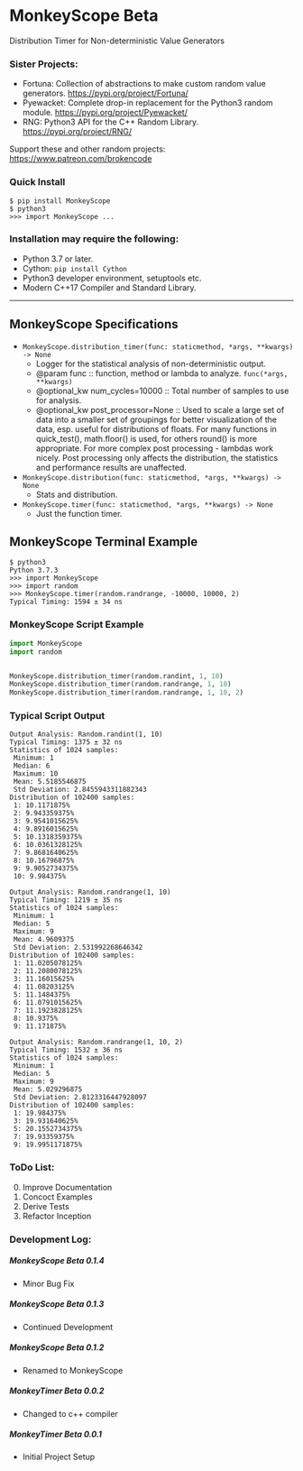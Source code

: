 # MonkeyScope Beta
Distribution Timer for Non-deterministic Value Generators

### Sister Projects:
- Fortuna: Collection of abstractions to make custom random value generators. https://pypi.org/project/Fortuna/
- Pyewacket: Complete drop-in replacement for the Python3 random module. https://pypi.org/project/Pyewacket/
- RNG: Python3 API for the C++ Random Library. https://pypi.org/project/RNG/

Support these and other random projects: https://www.patreon.com/brokencode

### Quick Install
``` 
$ pip install MonkeyScope
$ python3
>>> import MonkeyScope ...
```

### Installation may require the following:
- Python 3.7 or later.
- Cython: `pip install Cython`
- Python3 developer environment, setuptools etc.
- Modern C++17 Compiler and Standard Library.

---

## MonkeyScope Specifications
- `MonkeyScope.distribution_timer(func: staticmethod, *args, **kwargs) -> None`
    - Logger for the statistical analysis of non-deterministic output.
    - @param func :: function, method or lambda to analyze. `func(*args, **kwargs)`
    - @optional_kw num_cycles=10000 :: Total number of samples to use for analysis.
    - @optional_kw post_processor=None :: Used to scale a large set of data into a smaller set of groupings for better visualization of the data, esp. useful for distributions of floats. For many functions in quick_test(), math.floor() is used, for others round() is more appropriate. For more complex post processing - lambdas work nicely. Post processing only affects the distribution, the statistics and performance results are unaffected.
- `MonkeyScope.distribution(func: staticmethod, *args, **kwargs) -> None`
    - Stats and distribution.
- `MonkeyScope.timer(func: staticmethod, *args, **kwargs) -> None`
    - Just the function timer.

## MonkeyScope Terminal Example
```
$ python3
Python 3.7.3
>>> import MonkeyScope
>>> import random
>>> MonkeyScope.timer(random.randrange, -10000, 10000, 2)
Typical Timing: 1594 ± 34 ns

```
### MonkeyScope Script Example
```python
import MonkeyScope
import random


MonkeyScope.distribution_timer(random.randint, 1, 10)
MonkeyScope.distribution_timer(random.randrange, 1, 10)
MonkeyScope.distribution_timer(random.randrange, 1, 10, 2)
```
### Typical Script Output
```
Output Analysis: Random.randint(1, 10)
Typical Timing: 1375 ± 32 ns
Statistics of 1024 samples:
 Minimum: 1
 Median: 6
 Maximum: 10
 Mean: 5.5185546875
 Std Deviation: 2.8455943311882343
Distribution of 102400 samples:
 1: 10.1171875%
 2: 9.943359375%
 3: 9.9541015625%
 4: 9.8916015625%
 5: 10.1318359375%
 6: 10.0361328125%
 7: 9.8681640625%
 8: 10.16796875%
 9: 9.9052734375%
 10: 9.984375%

Output Analysis: Random.randrange(1, 10)
Typical Timing: 1219 ± 35 ns
Statistics of 1024 samples:
 Minimum: 1
 Median: 5
 Maximum: 9
 Mean: 4.9609375
 Std Deviation: 2.531992268646342
Distribution of 102400 samples:
 1: 11.0205078125%
 2: 11.2080078125%
 3: 11.16015625%
 4: 11.08203125%
 5: 11.1484375%
 6: 11.0791015625%
 7: 11.1923828125%
 8: 10.9375%
 9: 11.171875%

Output Analysis: Random.randrange(1, 10, 2)
Typical Timing: 1532 ± 36 ns
Statistics of 1024 samples:
 Minimum: 1
 Median: 5
 Maximum: 9
 Mean: 5.029296875
 Std Deviation: 2.8123316447928097
Distribution of 102400 samples:
 1: 19.984375%
 3: 19.931640625%
 5: 20.1552734375%
 7: 19.93359375%
 9: 19.9951171875%

```

### ToDo List:
0. Improve Documentation
1. Concoct Examples
2. Derive Tests
3. Refactor Inception


### Development Log:

##### MonkeyScope Beta 0.1.4
- Minor Bug Fix

##### MonkeyScope Beta 0.1.3
- Continued Development

##### MonkeyScope Beta 0.1.2
- Renamed to MonkeyScope

##### MonkeyTimer Beta 0.0.2
- Changed to c++ compiler

##### MonkeyTimer Beta 0.0.1
- Initial Project Setup
